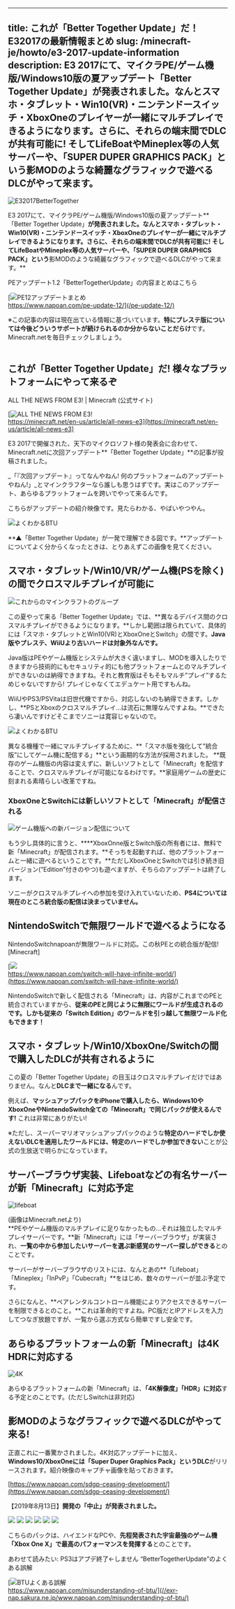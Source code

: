 
---
title: これが「Better Together Update」だ！E32017の最新情報まとめ
slug: /minecraft-je/howto/e3-2017-update-information
description: E3 2017にて、マイクラPE/ゲーム機版/Windows10版の夏アップデート「Better Together Update」が発表されました。なんとスマホ・タブレット・Win10(VR)・ニンテンドースイッチ・XboxOneのプレイヤーが一緒にマルチプレイできるようになります。さらに、それらの端末間でDLCが共有可能に! そしてLifeBoatやMineplex等の人気サーバーや、「SUPER DUPER GRAPHICS PACK」という影MODのような綺麗なグラフィックで遊べるDLCがやって来ます。
---

![E32017BetterTogether](https://cdn-ak.f.st-hatena.com/images/fotolife/s/sasigume/20210208/20210208110356.png)

E3 2017にて、マイクラPE/ゲーム機版/Windows10版の夏アップデート**「Better Together Update」**が発表されました。**なんとスマホ・タブレット・Win10(VR)・ニンテンドースイッチ・XboxOneのプレイヤーが一緒にマルチプレイできるようになります。**さらに、それらの端末間で**DLCが共有可能に!** そしてLifeBoatやMineplex等の人気サーバーや、「SUPER DUPER GRAPHICS PACK」という**影MODのような綺麗なグラフィックで遊べるDLCがやって来ます。**

PEアップデート1.2「BetterTogetherUpdate」の内容まとめはこちら

[![PE12アップデートまとめ](https://cdn-ak.f.st-hatena.com/images/fotolife/s/sasigume/20210208/20210208093917.png)  
https://www.napoan.com/pe-update-12/](/pe-update-12/)

※この記事の内容は現在出ている情報に基づいています。**特にプレステ版については今後どういうサポートが続けられるのか分からないことだらけ**です。Minecraft.netを毎日チェックしましょう。  
 

## これが「Better Together Update」だ! 様々なプラットフォームにやって来るぞ

ALL THE NEWS FROM E3! | Minecraft (公式サイト)

[![ALL THE NEWS FROM E3!](https://cdn-ak.f.st-hatena.com/images/fotolife/s/sasigume/20210208/20210208113333.png)  
https://minecraft.net/en-us/article/all-news-e3](https://minecraft.net/en-us/article/all-news-e3)

E3 2017で開催された、天下のマイクロソフト様の発表会に合わせて、Minecraft.netに次回アップデート**「Better Together Update」**の記事が投稿されました。

_「『次回アップデート』ってなんやねん! 何のプラットフォームのアップデートやねん!」_とマインクラフターなら誰しも思うはずです。実はこのアップデート、あらゆるプラットフォームを跨いでやって来るんです。

こちらがアップデートの紹介映像です。見たらわかる、やばいやつやん。

![よくわかるBTU](https://cdn-ak.f.st-hatena.com/images/fotolife/s/sasigume/20210208/20210208093929.png)

**▲「Better Together Update」が一発で理解できる図です。**アップデートについてよく分からくなったときは、とりあえずこの画像を見てください。

## スマホ・タブレット/Win10/VR/ゲーム機(PSを除く)の間でクロスマルチプレイが可能に

![これからのマインクラフトのグループ](https://www.napoan.com/wp-content/uploads/2017/09/c2818d43bec9e6b7a3baa114805e1db6.png)

この夏やって来る「Better Together Update」では、**異なるデバイス間のクロスマルチプレイができるようになります。**しかし範囲は限られていて、具体的には「スマホ・タブレットとWin10(VR)とXboxOneとSwitch」の間です。**Java版やプレステ、WiiUより古いハードは対象外なんです。**

Java版はPEやゲーム機版とシステムが大きく違いますし、MODを導入したりできますから技術的にもセキュリティ的にも他プラットフォームとのマルチプレイができないのは納得できますね。それと教育版はそもそもマルチ”プレイ”するためじゃないですから! プレイじゃなくてエデュケート用ですもんね。

WiiUやPS3/PSVitaは旧世代機ですから、対応しないのも納得できます。しかし、**PSとXboxのクロスマルチプレイ…は流石に無理なんですよね。**できたら凄いんですけどそこまでソニーは寛容じゃないので。

![よくわかるBTU](https://cdn-ak.f.st-hatena.com/images/fotolife/s/sasigume/20210208/20210208093929.png)

異なる機種で一緒にマルチプレイするために、**「スマホ版を強化して”統合版”にしてゲーム機に配信する」**という画期的な方法が採用されました。 **既存のゲーム機版の内容は変えずに、新しいソフトとして「Minecraft」を配信することで、クロスマルチプレイが可能になるわけです。**家庭用ゲームの歴史に刻まれる素晴らしい改革ですね。

### XboxOneとSwitchには新しいソフトとして「Minecraft」が配信される

![ゲーム機版への新バージョン配信について](https://cdn-ak.f.st-hatena.com/images/fotolife/s/sasigume/20210208/20210208121557.png)

もう少し具体的に言うと、****XboxOnne版とSwitch版の所有者には、無料で新「Minecraft」が配信されます。**そっちを起動すれば、他のプラットフォームと一緒に遊べるということです。**ただしXboxOneとSwitchでは引き続き旧バージョン(“Edition”付きのやつ)も遊べますが、そちらのアップデートは終了します。

ソニーがクロスマルチプレイへの参加を受け入れていないため、**PS4については現在のところ統合版の配信は決まっていません。**

## NintendoSwitchで無限ワールドで遊べるようになる

NintendoSwitchnapoanが無限ワールドに対応。この秋PEとの統合版が配信! \[Minecraft\]

[![](https://cdn-ak.f.st-hatena.com/images/fotolife/s/sasigume/20210208/20210208093936.png)  
https://www.napoan.com/switch-will-have-infinite-world/](https://www.napoan.com/switch-will-have-infinite-world/)

NintendoSwitchで新しく配信される「Minecraft」は、内容がこれまでのPEと統合されていますから、**従来のPEと同じように無限にワールドが生成されるのです。しかも従来の「Switch Edition」のワールドを引っ越して無限ワールド化もできます！**

## スマホ・タブレット/Win10/XboxOne/Switchの間で購入したDLCが共有されるように

この夏の「Better Together Update」の目玉はクロスマルチプレイだけではありません。なんと**DLCまで一緒になる**んです。

例えば、**マッシュアップパックをiPhoneで購入したら、Windows10やXboxOneやNintendoSwitch全ての「Minecraft」で同じパックが使えるんです!** これは非常にありがたい!

※ただし、スーパーマリオマッシュアップパックのような**特定のハードでしか使えないDLCを適用したワールドには、特定のハードでしか参加できない**ことが公式の生放送で明らかになっています。

## サーバーブラウザ実装、Lifeboatなどの有名サーバーが新「Minecraft」に対応予定

![lifeboat](https://cdn-ak.f.st-hatena.com/images/fotolife/s/sasigume/20210208/20210208122027.jpg)

(画像はMinecraft.netより)  
**PEやゲーム機版のマルチプレイに足りなかったもの…それは独立したマルチプレイサーバーです。**新「Minecraft」には「サーバーブラウザ」が実装され、**一覧の中から参加したいサーバーを選ぶ新感覚のサーバー探しができる**とのことです。

サーバーがサーバーブラウザのリストには、なんとあの**「Lifeboat」「Mineplex」「InPvP」「Cubecraft」**をはじめ、数々のサーバーが並ぶ予定です。

さらになんと、**ペアレンタルコントロール機能によりアクセスできるサーバーを制限できるとのこと。**これは革命的ですよね。PC版だとIPアドレスを入力してつなぎ放題ですが、一覧から選ぶ方式なら簡単ですし安全です。

## あらゆるプラットフォームの新「Minecraft」は4K HDRに対応する

![4K](https://cdn-ak.f.st-hatena.com/images/fotolife/s/sasigume/20210208/20210208113336.png)

あらゆるプラットフォームの新「Minecraft」は、**「4K解像度」「HDR」に対応**する予定とのことです。(ただしSwitchは非対応)

## 影MODのようなグラフィックで遊べるDLCがやって来る!

正直これに一番驚かされました。4K対応アップデートに加え、**Windows10/XboxOneには「Super Duper Graphics Pack」というDLC**がリリースされます。紹介映像のキャプチャ画像を貼っておきます。

[https://www.napoan.com/sdgp-ceasing-development/](https://www.napoan.com/sdgp-ceasing-development/)

【2019年8月13日】**開発の「中止」が発表されました。**

![](https://cdn-ak.f.st-hatena.com/images/fotolife/s/sasigume/20210208/20210208113344.png) ![](https://cdn-ak.f.st-hatena.com/images/fotolife/s/sasigume/20210208/20210208113340.png) ![](https://cdn-ak.f.st-hatena.com/images/fotolife/s/sasigume/20210208/20210208113347.png) ![](https://res.cloudinary.com/napoan-com/image/upload/w_650,c_limit,f_auto,q_auto/v1578371032/bandicam-2017-06-12-13-42-37-956_nxgu7y.png) ![](https://res.cloudinary.com/napoan-com/image/upload/w_650,c_limit,f_auto,q_auto/v1578371035/bandicam-2017-06-12-13-42-41-653_ayxoza.png) ![](https://res.cloudinary.com/napoan-com/image/upload/w_650,c_limit,f_auto,q_auto/v1578371024/bandicam-2017-06-12-13-42-56-139_fskiqm.png)

こちらのパックは、ハイエンドなPCや、**先程発表された宇宙最強のゲーム機「Xbox One X」で最高のパフォーマンスを発揮する**とのことです。

あわせて読みたい: PS3はアプデ終了←しません “BetterTogetherUpdate”のよくある誤解

[![BTUよくある誤解](https://res.cloudinary.com/napoan-com/image/upload/w_650,c_limit,f_auto,q_auto/v1578369840/ca94c6d898ab37f4bdf936cd0cd50840_xpxd0q.png)  
https://www.napoan.com/misunderstanding-of-btu/](//exr-nap.sakura.ne.jp/www.napoan.com/misunderstanding-of-btu/)

